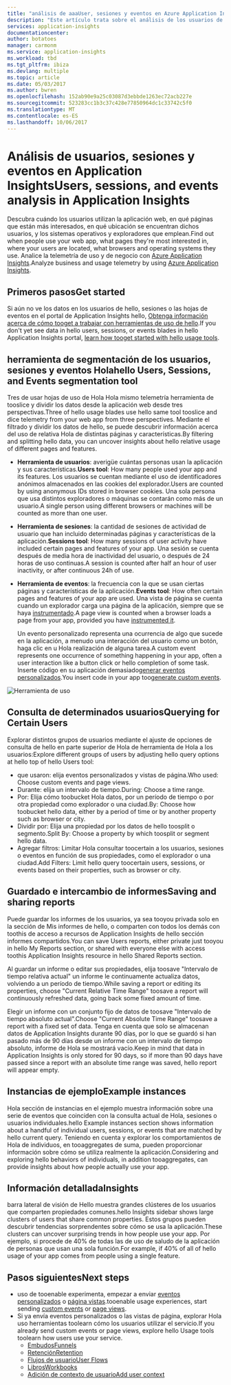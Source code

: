 ```yaml
---
title: "análisis de aaaUser, sesiones y eventos en Azure Application Insights | Documentos de Microsoft"
description: "Este artículo trata sobre el análisis de los usuarios de su aplicación web."
services: application-insights
documentationcenter: 
author: botatoes
manager: carmonm
ms.service: application-insights
ms.workload: tbd
ms.tgt_pltfrm: ibiza
ms.devlang: multiple
ms.topic: article
ms.date: 05/03/2017
ms.author: bwren
ms.openlocfilehash: 152ab90e9a25c03087d3ebbde1263ec72acb227e
ms.sourcegitcommit: 523283cc1b3c37c428e77850964dc1c33742c5f0
ms.translationtype: MT
ms.contentlocale: es-ES
ms.lasthandoff: 10/06/2017
---
```

# <a name="users-sessions-and-events-analysis-in-application-insights"></a><span data-ttu-id="81271-103">Análisis de usuarios, sesiones y eventos en Application Insights</span><span class="sxs-lookup"><span data-stu-id="81271-103">Users, sessions, and events analysis in Application Insights</span></span>

<span data-ttu-id="81271-104">Descubra cuándo los usuarios utilizan la aplicación web, en qué páginas que están más interesados, en qué ubicación se encuentran dichos usuarios, y los sistemas operativos y exploradores que emplean.</span><span class="sxs-lookup"><span data-stu-id="81271-104">Find out when people use your web app, what pages they're most interested in, where your users are located, what browsers and operating systems they use.</span></span> <span data-ttu-id="81271-105">Analice la telemetría de uso y de negocio con [Azure Application Insights](app-insights-overview.md).</span><span class="sxs-lookup"><span data-stu-id="81271-105">Analyze business and usage telemetry by using [Azure Application Insights](app-insights-overview.md).</span></span>

## <a name="get-started"></a><span data-ttu-id="81271-106">Primeros pasos</span><span class="sxs-lookup"><span data-stu-id="81271-106">Get started</span></span>

<span data-ttu-id="81271-107">Si aún no ve los datos en los usuarios de hello, sesiones o las hojas de eventos en el portal de Application Insights hello, [Obtenga información acerca de cómo tooget a trabajar con herramientas de uso de hello](app-insights-usage-overview.md).</span><span class="sxs-lookup"><span data-stu-id="81271-107">If you don't yet see data in hello users, sessions, or events blades in hello Application Insights portal, [learn how tooget started with hello usage tools](app-insights-usage-overview.md).</span></span>

## <a name="hello-users-sessions-and-events-segmentation-tool"></a><span data-ttu-id="81271-108">herramienta de segmentación de los usuarios, sesiones y eventos Hola</span><span class="sxs-lookup"><span data-stu-id="81271-108">hello Users, Sessions, and Events segmentation tool</span></span>

<span data-ttu-id="81271-109">Tres de usar hojas de uso de Hola Hola mismo telemetría herramienta de tooslice y dividir los datos desde la aplicación web desde tres perspectivas.</span><span class="sxs-lookup"><span data-stu-id="81271-109">Three of hello usage blades use hello same tool tooslice and dice telemetry from your web app from three perspectives.</span></span> <span data-ttu-id="81271-110">Mediante el filtrado y dividir los datos de hello, se puede descubrir información acerca del uso de relativa Hola de distintas páginas y características.</span><span class="sxs-lookup"><span data-stu-id="81271-110">By filtering and splitting hello data, you can uncover insights about hello relative usage of different pages and features.</span></span>

* <span data-ttu-id="81271-111">**Herramienta de usuarios**: averigüe cuántas personas usan la aplicación y sus características.</span><span class="sxs-lookup"><span data-stu-id="81271-111">**Users tool**: How many people used your app and its features.</span></span>  <span data-ttu-id="81271-112">Los usuarios se cuentan mediante el uso de identificadores anónimos almacenados en las cookies del explorador.</span><span class="sxs-lookup"><span data-stu-id="81271-112">Users are counted by using anonymous IDs stored in browser cookies.</span></span> <span data-ttu-id="81271-113">Una sola persona que usa distintos exploradores o máquinas se contarán como más de un usuario.</span><span class="sxs-lookup"><span data-stu-id="81271-113">A single person using different browsers or machines will be counted as more than one user.</span></span>
* <span data-ttu-id="81271-114">**Herramienta de sesiones**: la cantidad de sesiones de actividad de usuario que han incluido determinadas páginas y características de la aplicación.</span><span class="sxs-lookup"><span data-stu-id="81271-114">**Sessions tool**: How many sessions of user activity have included certain pages and features of your app.</span></span> <span data-ttu-id="81271-115">Una sesión se cuenta después de media hora de inactividad del usuario, o después de 24 horas de uso continuas.</span><span class="sxs-lookup"><span data-stu-id="81271-115">A session is counted after half an hour of user inactivity, or after continuous 24h of use.</span></span>
* <span data-ttu-id="81271-116">**Herramienta de eventos**: la frecuencia con la que se usan ciertas páginas y características de la aplicación.</span><span class="sxs-lookup"><span data-stu-id="81271-116">**Events tool**: How often certain pages and features of your app are used.</span></span> <span data-ttu-id="81271-117">Una vista de página se cuenta cuando un explorador carga una página de la aplicación, siempre que se haya [instrumentado](app-insights-javascript.md).</span><span class="sxs-lookup"><span data-stu-id="81271-117">A page view is counted when a browser loads a page from your app, provided you have [instrumented it](app-insights-javascript.md).</span></span> 

    <span data-ttu-id="81271-118">Un evento personalizado representa una ocurrencia de algo que sucede en la aplicación, a menudo una interacción del usuario como un botón, haga clic en u Hola realización de alguna tarea.</span><span class="sxs-lookup"><span data-stu-id="81271-118">A custom event represents one occurrence of something happening in your app, often a user interaction like a button click or hello completion of some task.</span></span> <span data-ttu-id="81271-119">Inserte código en su aplicación demasiado[generar eventos personalizados](app-insights-api-custom-events-metrics.md#trackevent).</span><span class="sxs-lookup"><span data-stu-id="81271-119">You insert code in your app too[generate custom events](app-insights-api-custom-events-metrics.md#trackevent).</span></span>

![Herramienta de uso](./media/app-insights-usage-segmentation/users.png)

## <a name="querying-for-certain-users"></a><span data-ttu-id="81271-121">Consulta de determinados usuarios</span><span class="sxs-lookup"><span data-stu-id="81271-121">Querying for Certain Users</span></span> 

<span data-ttu-id="81271-122">Explorar distintos grupos de usuarios mediante el ajuste de opciones de consulta de hello en parte superior de Hola de herramienta de Hola a los usuarios:</span><span class="sxs-lookup"><span data-stu-id="81271-122">Explore different groups of users by adjusting hello query options at hello top of hello Users tool:</span></span> 

* <span data-ttu-id="81271-123">que usaron: elija eventos personalizados y vistas de página.</span><span class="sxs-lookup"><span data-stu-id="81271-123">Who used: Choose custom events and page views.</span></span> 
* <span data-ttu-id="81271-124">Durante: elija un intervalo de tiempo.</span><span class="sxs-lookup"><span data-stu-id="81271-124">During: Choose a time range.</span></span> 
* <span data-ttu-id="81271-125">Por: Elija cómo toobucket Hola datos, por un período de tiempo o por otra propiedad como explorador o una ciudad.</span><span class="sxs-lookup"><span data-stu-id="81271-125">By: Choose how toobucket hello data, either by a period of time or by another property such as browser or city.</span></span> 
* <span data-ttu-id="81271-126">Dividir por: Elija una propiedad por los datos de hello toosplit o segmento.</span><span class="sxs-lookup"><span data-stu-id="81271-126">Split By: Choose a property by which toosplit or segment hello data.</span></span> 
* <span data-ttu-id="81271-127">Agregar filtros: Limitar Hola consultar toocertain a los usuarios, sesiones o eventos en función de sus propiedades, como el explorador o una ciudad.</span><span class="sxs-lookup"><span data-stu-id="81271-127">Add Filters: Limit hello query toocertain users, sessions, or events based on their properties, such as browser or city.</span></span> 
 
## <a name="saving-and-sharing-reports"></a><span data-ttu-id="81271-128">Guardado e intercambio de informes</span><span class="sxs-lookup"><span data-stu-id="81271-128">Saving and sharing reports</span></span> 
<span data-ttu-id="81271-129">Puede guardar los informes de los usuarios, ya sea tooyou privada solo en la sección de Mis informes de hello, o comparten con todos los demás con toothis de acceso a recursos de Application Insights de hello sección informes compartidos.</span><span class="sxs-lookup"><span data-stu-id="81271-129">You can save Users reports, either private just tooyou in hello My Reports section, or shared with everyone else with access toothis Application Insights resource in hello Shared Reports section.</span></span>  
 
<span data-ttu-id="81271-130">Al guardar un informe o editar sus propiedades, elija toosave "Intervalo de tiempo relativa actual" un informe le continuamente actualiza datos, volviendo a un período de tiempo.</span><span class="sxs-lookup"><span data-stu-id="81271-130">While saving a report or editing its properties, choose "Current Relative Time Range" toosave a report will continuously refreshed data, going back some fixed amount of time.</span></span>  
 
<span data-ttu-id="81271-131">Elegir un informe con un conjunto fijo de datos de toosave "Intervalo de tiempo absoluto actual".</span><span class="sxs-lookup"><span data-stu-id="81271-131">Choose "Current Absolute Time Range" toosave a report with a fixed set of data.</span></span> <span data-ttu-id="81271-132">Tenga en cuenta que solo se almacenan datos de Application Insights durante 90 días, por lo que se guardó si han pasado más de 90 días desde un informe con un intervalo de tiempo absoluto, informe de Hola se mostrará vacío.</span><span class="sxs-lookup"><span data-stu-id="81271-132">Keep in mind that data in Application Insights is only stored for 90 days, so if more than 90 days have passed since a report with an absolute time range was saved, hello report will appear empty.</span></span> 
 
## <a name="example-instances"></a><span data-ttu-id="81271-133">Instancias de ejemplo</span><span class="sxs-lookup"><span data-stu-id="81271-133">Example instances</span></span>

<span data-ttu-id="81271-134">Hola sección de instancias en el ejemplo muestra información sobre una serie de eventos que coinciden con la consulta actual de Hola, sesiones o usuarios individuales.</span><span class="sxs-lookup"><span data-stu-id="81271-134">hello Example instances section shows information about a handful of individual users, sessions, or events that are matched by hello current query.</span></span> <span data-ttu-id="81271-135">Teniendo en cuenta y explorar los comportamientos de Hola de individuos, en tooaggregates de suma, pueden proporcionar información sobre cómo se utiliza realmente la aplicación.</span><span class="sxs-lookup"><span data-stu-id="81271-135">Considering and exploring hello behaviors of individuals, in addition tooaggregates, can provide insights about how people actually use your app.</span></span> 
 
## <a name="insights"></a><span data-ttu-id="81271-136">Información detallada</span><span class="sxs-lookup"><span data-stu-id="81271-136">Insights</span></span> 

<span data-ttu-id="81271-137">barra lateral de visión de Hello muestra grandes clústeres de los usuarios que comparten propiedades comunes.</span><span class="sxs-lookup"><span data-stu-id="81271-137">hello Insights sidebar shows large clusters of users that share common properties.</span></span> <span data-ttu-id="81271-138">Estos grupos pueden descubrir tendencias sorprendentes sobre cómo se usa la aplicación.</span><span class="sxs-lookup"><span data-stu-id="81271-138">These clusters can uncover surprising trends in how people use your app.</span></span> <span data-ttu-id="81271-139">Por ejemplo, si procede de 40% de todas las de uso de saludo de la aplicación de personas que usan una sola función.</span><span class="sxs-lookup"><span data-stu-id="81271-139">For example, if 40% of all of hello usage of your app comes from people using a single feature.</span></span>  


## <a name="next-steps"></a><span data-ttu-id="81271-140">Pasos siguientes</span><span class="sxs-lookup"><span data-stu-id="81271-140">Next steps</span></span>
- <span data-ttu-id="81271-141">uso de tooenable experimenta, empezar a enviar [eventos personalizados](https://docs.microsoft.com/en-us/azure/application-insights/app-insights-api-custom-events-metrics#trackevent) o [página vistas](https://docs.microsoft.com/azure/application-insights/app-insights-api-custom-events-metrics#page-views).</span><span class="sxs-lookup"><span data-stu-id="81271-141">tooenable usage experiences, start sending [custom events](https://docs.microsoft.com/en-us/azure/application-insights/app-insights-api-custom-events-metrics#trackevent) or [page views](https://docs.microsoft.com/azure/application-insights/app-insights-api-custom-events-metrics#page-views).</span></span>
- <span data-ttu-id="81271-142">Si ya envía eventos personalizados o las vistas de página, explorar Hola uso herramientas toolearn cómo los usuarios utilizar el servicio.</span><span class="sxs-lookup"><span data-stu-id="81271-142">If you already send custom events or page views, explore hello Usage tools toolearn how users use your service.</span></span>
    - [<span data-ttu-id="81271-143">Embudos</span><span class="sxs-lookup"><span data-stu-id="81271-143">Funnels</span></span>](usage-funnels.md)
    - [<span data-ttu-id="81271-144">Retención</span><span class="sxs-lookup"><span data-stu-id="81271-144">Retention</span></span>](app-insights-usage-retention.md)
    - [<span data-ttu-id="81271-145">Flujos de usuario</span><span class="sxs-lookup"><span data-stu-id="81271-145">User Flows</span></span>](app-insights-usage-flows.md)
    - [<span data-ttu-id="81271-146">Libros</span><span class="sxs-lookup"><span data-stu-id="81271-146">Workbooks</span></span>](app-insights-usage-workbooks.md)
    - [<span data-ttu-id="81271-147">Adición de contexto de usuario</span><span class="sxs-lookup"><span data-stu-id="81271-147">Add user context</span></span>](app-insights-usage-send-user-context.md)

